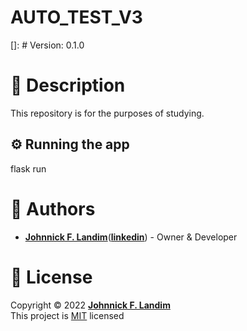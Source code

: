 # AUTO_TEST_V3
[]: # Version: 0.1.0

# 📝 Description

This repository is for the purposes of studying.

## ⚙ Running the app

flask run

# 👷 Authors

- [**Johnnick F. Landim**](https://github.com/johnnickjf)([**linkedin**](https://www.linkedin.com/in/johnnickjf/)) - Owner & Developer

# 📝 License

Copyright © 2022 [**Johnnick F. Landim**](https://github.com/johnnickjf)  
This project is [MIT](https://opensource.org/licenses/MIT) licensed
